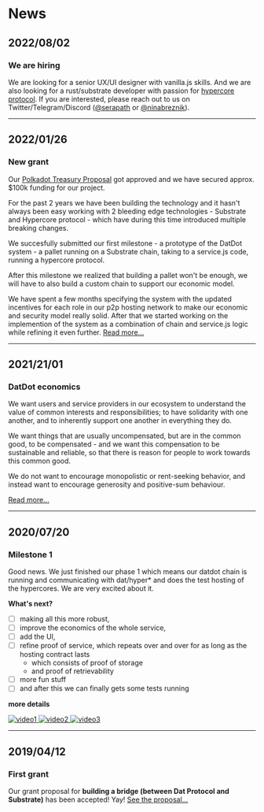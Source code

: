 # News

## 2022/08/02 
### We are hiring 

We are looking for a senior UX/UI designer with vanilla.js skills. And we are also looking for a rust/substrate developer with passion for [hypercore protocol](https://hypercore-protocol.org). If you are interested, please reach out to us on Twitter/Telegram/Discord ([@serapath](https://twitter.com/serapath) or [@ninabreznik](https://twitter.com/ninabreznik)). 

---

## 2022/01/26
### New grant

Our [Polkadot Treasury Proposal](https://polkadot.polkassembly.io/motion/145) got approved and we have secured approx. $100k funding for our project. 

For the past 2 years we have been building the technology and it hasn't always been easy working with 2 bleeding edge technologies - Substrate and Hypercore protocol - which have during this time introduced multiple breaking changes.

We succesfully submitted our first milestone - a prototype of the DatDot system - a pallet running on a Substrate chain, taking to a service.js code, running a hypercore protocol.

After this milestone we realized that building a pallet won't be enough, we will have to also build a custom chain to support our economic model.

We have spent a few months specifying the system with the updated incentives for each role in our p2p hosting network to make our economic and security model really solid. After that we started working on the implemention of the system as a combination of chain and service.js logic while refining it even further. [Read more...](https://app.subsocial.network/@DatDot/polkadot-treasury-proposal-30412)


---

## 2021/21/01
### DatDot economics

We want users and service providers in our ecosystem to understand the value of common interests and responsibilities; to have solidarity with one another, and to inherently support one another in everything they do.

We want things that are usually uncompensated, but are in the common good, to be compensated - and we want this compensation to be sustainable and reliable, so that there is reason for people to work towards this common good.

We do not want to encourage monopolistic or rent-seeking behavior, and instead want to encourage generosity and positive-sum behaviour.

[Read more...](https://app.subsocial.network/@DatDot/dat-dot-economics-a-first-proposal-863)

---


## 2020/07/20 
### Milestone 1
Good news. We just finished our phase 1 which means our datdot chain is running and communicating with dat/hyper* and does the test hosting of the hypercores. 
We are very excited about it.

**What's next?**
* [ ] making all this more robust, 
* [ ] improve the economics of the whole service,
* [ ] add the UI,
* [ ] refine proof of service, which repeats over and over for as long as the hosting contract lasts
  * which consists of proof of storage
  * and proof of retrievability
* [ ] more fun stuff 
* [ ] and after this we can finally gets some tests running

**more details**

<a href="https://www.loom.com/share/9a861cffba244c089efa094e15979cd2" target="_blank">
  <img src="/packages/datdot/blob/2020.07.20-milestone1/video1.jpeg" alt="video1">
</a>
<a href="https://www.loom.com/share/43670f31c0be42029d5d968da5ae3eb2" target="_blank">
  <img src="/packages/datdot/blob/2020.07.20-milestone1/video2.jpeg" alt="video2">
</a>
<a href="https://www.loom.com/share/7d0aee905e26412894904c2c6efacfac" target="_blank">
  <img src="/packages/datdot/blob/2020.07.20-milestone1/video3.jpeg" alt="video3">
</a>

---

## 2019/04/12
### First grant

Our grant proposal for **building a bridge (between Dat Protocol and Substrate)** has been accepted! Yay! [See the proposal...](https://github.com/w3f/General-Grants-Program/blob/master/grants/speculative/datdot.md)
